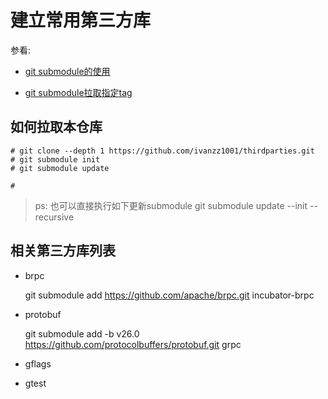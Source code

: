 
# 建立常用第三方库

参看:

- [git submodule的使用](https://zhuanlan.zhihu.com/p/657678855)

- [git submodule拉取指定tag](https://stackoverflow.com/questions/18755933/create-a-git-submodule-from-a-specific-repo-hash-or-tag)


## 如何拉取本仓库
```
# git clone --depth 1 https://github.com/ivanzz1001/thirdparties.git
# git submodule init 
# git submodule update

# 
```
>ps: 也可以直接执行如下更新submodule
>    git submodule update --init --recursive


## 相关第三方库列表

- brpc

    git submodule add https://github.com/apache/brpc.git incubator-brpc

- protobuf

    git submodule add -b v26.0 https://github.com/protocolbuffers/protobuf.git  grpc


- gflags

- gtest



